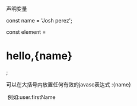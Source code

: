 声明变量

const name = 'Josh perez';

const element = <h1>hello,{name}</h1>;

可以在大括号内放置任何有效的javasc表达式 :{name}

​	例如:user.firstName
